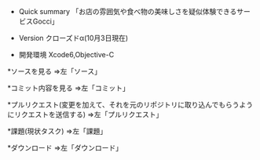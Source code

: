 * Quick summary
「お店の雰囲気や食べ物の美味しさを疑似体験できるサービスGocci」

* Version
クローズドα(10月3日現在)

* 開発環境
Xcode6,Objective-C

*ソースを見る
⇒左「ソース」

*コミット内容を見る
⇒左「コミット」

*プルリクエスト(変更を加えて、それを元のリポジトリに取り込んでもらうようにリクエストを送信する)
⇒左「プルリクエスト」

*課題(現状タスク)
⇒左「課題」

*ダウンロード
⇒左「ダウンロード」